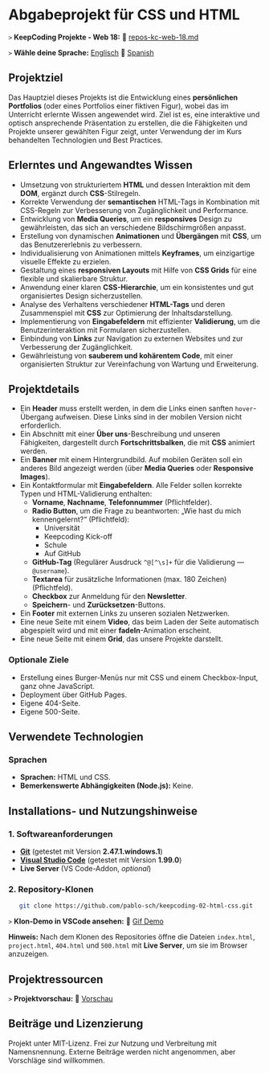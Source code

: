 # Abgabeprojekt für CSS und HTML

`>` **KeepCoding Projekte - Web 18:** 📁 [repos-kc-web-18.md](https://github.com/pablo-sch/pablo-sch/blob/main/docs/repos-kc-web-18.md)

`>` **Wähle deine Sprache:** [Englisch](README.md) 🔄 [Spanish](README.es.md)

<!-- ------------------------------------------------------------------------------------------- -->

## Projektziel

Das Hauptziel dieses Projekts ist die Entwicklung eines **persönlichen Portfolios** (oder eines Portfolios einer fiktiven Figur), wobei das im Unterricht erlernte Wissen angewendet wird. Ziel ist es, eine interaktive und optisch ansprechende Präsentation zu erstellen, die die Fähigkeiten und Projekte unserer gewählten Figur zeigt, unter Verwendung der im Kurs behandelten Technologien und Best Practices.

<!-- ------------------------------------------------------------------------------------------- -->

## Erlerntes und Angewandtes Wissen

- Umsetzung von strukturiertem **HTML** und dessen Interaktion mit dem **DOM**, ergänzt durch **CSS**-Stilregeln.
- Korrekte Verwendung der **semantischen** HTML-Tags in Kombination mit CSS-Regeln zur Verbesserung von Zugänglichkeit und Performance.
- Entwicklung von **Media Queries**, um ein **responsives** Design zu gewährleisten, das sich an verschiedene Bildschirmgrößen anpasst.
- Erstellung von dynamischen **Animationen** und **Übergängen** mit **CSS**, um das Benutzererlebnis zu verbessern.
- Individualisierung von Animationen mittels **Keyframes**, um einzigartige visuelle Effekte zu erzielen.
- Gestaltung eines **responsiven Layouts** mit Hilfe von **CSS Grids** für eine flexible und skalierbare Struktur.
- Anwendung einer klaren **CSS-Hierarchie**, um ein konsistentes und gut organisiertes Design sicherzustellen.
- Analyse des Verhaltens verschiedener **HTML-Tags** und deren Zusammenspiel mit **CSS** zur Optimierung der Inhaltsdarstellung.
- Implementierung von **Eingabefeldern** mit effizienter **Validierung**, um die Benutzerinteraktion mit Formularen sicherzustellen.
- Einbindung von **Links** zur Navigation zu externen Websites und zur Verbesserung der Zugänglichkeit.
- Gewährleistung von **sauberem und kohärentem Code**, mit einer organisierten Struktur zur Vereinfachung von Wartung und Erweiterung.

<!-- ------------------------------------------------------------------------------------------- -->

## Projektdetails

- Ein **Header** muss erstellt werden, in dem die Links einen sanften `hover`-Übergang aufweisen. Diese Links sind in der mobilen Version nicht erforderlich.
- Ein Abschnitt mit einer **Über uns**-Beschreibung und unseren Fähigkeiten, dargestellt durch **Fortschrittsbalken**, die mit **CSS** animiert werden.
- Ein **Banner** mit einem Hintergrundbild. Auf mobilen Geräten soll ein anderes Bild angezeigt werden (über **Media Queries** oder **Responsive Images**).
- Ein Kontaktformular mit **Eingabefeldern**. Alle Felder sollen korrekte Typen und HTML-Validierung enthalten:
  - **Vorname**, **Nachname**, **Telefonnummer** (Pflichtfelder).
  - **Radio Button**, um die Frage zu beantworten: „Wie hast du mich kennengelernt?“ (Pflichtfeld):
    - Universität
    - Keepcoding Kick-off
    - Schule
    - Auf GitHub
  - **GitHub-Tag** (Regulärer Ausdruck `^@[^\s]+` für die Validierung — `@username`).
  - **Textarea** für zusätzliche Informationen (max. 180 Zeichen) (Pflichtfeld).
  - **Checkbox** zur Anmeldung für den **Newsletter**.
  - **Speichern**- und **Zurücksetzen**-Buttons.
- Ein **Footer** mit externen Links zu unseren sozialen Netzwerken.
- Eine neue Seite mit einem **Video**, das beim Laden der Seite automatisch abgespielt wird und mit einer **fadeIn**-Animation erscheint.
- Eine neue Seite mit einem **Grid**, das unsere Projekte darstellt.

### Optionale Ziele

- Erstellung eines Burger-Menüs nur mit CSS und einem Checkbox-Input, ganz ohne JavaScript.
- Deployment über GitHub Pages.
- Eigene 404-Seite.
- Eigene 500-Seite.

<!-- ------------------------------------------------------------------------------------------- -->

## Verwendete Technologien

### Sprachen

- **Sprachen:** HTML und CSS.
- **Bemerkenswerte Abhängigkeiten (Node.js):** Keine.

<!-- ------------------------------------------------------------------------------------------- -->

## Installations- und Nutzungshinweise

### 1. Softwareanforderungen

- **[Git](https://git-scm.com/downloads)** (getestet mit Version **2.47.1.windows.1**)
- **[Visual Studio Code](https://code.visualstudio.com/)** (getestet mit Version **1.99.0**)
- **Live Server** (VS Code-Addon, _optional_)

### 2. Repository-Klonen

```bash
   git clone https://github.com/pablo-sch/keepcoding-02-html-css.git
```

`>` **Klon-Demo in VSCode ansehen:** 🎥 [Gif Demo](https://github.com/pablo-sch/pablo-sch/blob/main/etc/clone-tutorial.gif)

**Hinweis:** Nach dem Klonen des Repositories öffne die Dateien `index.html`, `project.html`, `404.html` und `500.html` mit **Live Server**, um sie im Browser anzuzeigen.

<!-- ------------------------------------------------------------------------------------------- -->

## Projektressourcen

`>` **Projektvorschau:** 👀 [Vorschau](preview.md)

<!-- ------------------------------------------------------------------------------------------- -->

## Beiträge und Lizenzierung

Projekt unter MIT-Lizenz. Frei zur Nutzung und Verbreitung mit Namensnennung. Externe Beiträge werden nicht angenommen, aber Vorschläge sind willkommen.
